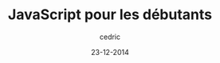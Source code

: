 ---
layout: video
title: "JavaScript pour les débutants"
author: cedric
date: 23-12-2014
youtube_slug: "cQZOfeKrWDs"
locale: "fr"
labels:
  - workshop
pushed: true
thumbnail: 2014-12-23-workshop-javascript.jpg
description: Sébastien Saunier vous expose les bases de JavaScript avant de vous présenter la librairie jQuery et le principe des requêtes AJAX dans un tutoriel vidéo d'une heure. Des variables au callback, vous apprendrez quelques notions rapidement utilisables pour vos projets personnels du moment.
---